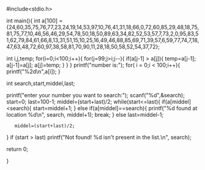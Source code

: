 

#include<stdio.h>

int main(){
   int a[100] = {24,60,35,75,76,77,23,24,19,14,53,97,10,76,41,31,18,66,0,72,60,85,29,48,18,75,81,75,77,10,46,56,46,29,54,78,50,18,50,89,63,34,82,52,53,57,7,73,2,0,95,83,51,62,79,84,61,66,8,13,31,51,15,10,25,16,49,46,88,85,69,71,39,57,6,59,77,74,7,18,47,63,48,72,60,97,38,58,81,70,90,11,28,18,50,58,52,54,37,72};

   int i,j,temp;
   for(i=0;i<100;i++){
       for(j=99;j>i;j--){
           if(a[j-1] > a[j]){
               temp=a[j-1];
               a[j-1]=a[j];
               a[j]=temp;
           }
       }
   }
   printf("number is:");
   for( i = 0;i < 100;i++){
    printf("%2d\n",a[i]);
   }

   int search,start,middel,last;

   printf("enter your number you want to search:");
   scanf("%d",&search);
   start=0;
   last=100-1;
   middel=(start+last)/2;
   while(start<=last){
        if(a[middel]<search){
            start=middel+1;
        }
        else if(a[middel]==search){
            printf("%d found at location %d\n", search, middel+1);
            break;
        }
        else
            last=middel-1;

       middel=(start+last)/2;
   }
   if (start > last)
      printf("Not found! %d isn't present in the list.\n", search);

   return 0;



}
